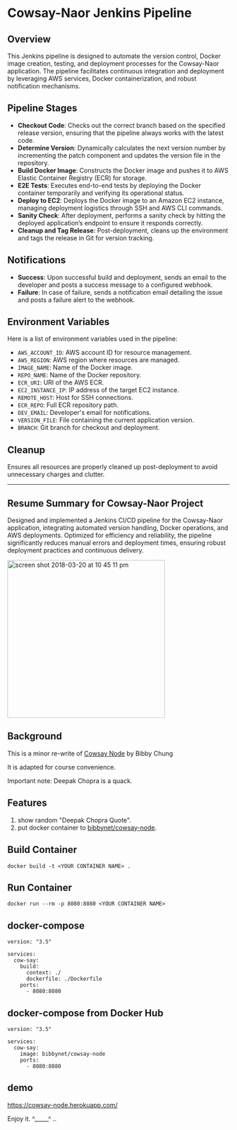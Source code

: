 
# Cowsay-Naor Jenkins Pipeline

## Overview

This Jenkins pipeline is designed to automate the version control, Docker image creation, testing, and deployment processes for the Cowsay-Naor application. The pipeline facilitates continuous integration and deployment by leveraging AWS services, Docker containerization, and robust notification mechanisms.

## Pipeline Stages

- **Checkout Code**: Checks out the correct branch based on the specified release version, ensuring that the pipeline always works with the latest code.
- **Determine Version**: Dynamically calculates the next version number by incrementing the patch component and updates the version file in the repository.
- **Build Docker Image**: Constructs the Docker image and pushes it to AWS Elastic Container Registry (ECR) for storage.
- **E2E Tests**: Executes end-to-end tests by deploying the Docker container temporarily and verifying its operational status.
- **Deploy to EC2**: Deploys the Docker image to an Amazon EC2 instance, managing deployment logistics through SSH and AWS CLI commands.
- **Sanity Check**: After deployment, performs a sanity check by hitting the deployed application’s endpoint to ensure it responds correctly.
- **Cleanup and Tag Release**: Post-deployment, cleans up the environment and tags the release in Git for version tracking.

## Notifications

- **Success**: Upon successful build and deployment, sends an email to the developer and posts a success message to a configured webhook.
- **Failure**: In case of failure, sends a notification email detailing the issue and posts a failure alert to the webhook.

## Environment Variables

Here is a list of environment variables used in the pipeline:
- `AWS_ACCOUNT_ID`: AWS account ID for resource management.
- `AWS_REGION`: AWS region where resources are managed.
- `IMAGE_NAME`: Name of the Docker image.
- `REPO_NAME`: Name of the Docker repository.
- `ECR_URI`: URI of the AWS ECR.
- `EC2_INSTANCE_IP`: IP address of the target EC2 instance.
- `REMOTE_HOST`: Host for SSH connections.
- `ECR_REPO`: Full ECR repository path.
- `DEV_EMAIL`: Developer's email for notifications.
- `VERSION_FILE`: File containing the current application version.
- `BRANCH`: Git branch for checkout and deployment.

## Cleanup

Ensures all resources are properly cleaned up post-deployment to avoid unnecessary charges and clutter.

---

## Resume Summary for Cowsay-Naor Project

Designed and implemented a Jenkins CI/CD pipeline for the Cowsay-Naor application, integrating automated version handling, Docker operations, and AWS deployments. Optimized for efficiency and reliability, the pipeline significantly reduces manual errors and deployment times, ensuring robust deployment practices and continuous delivery.



<img width="357" alt="screen shot 2018-03-20 at 10 45 11 pm" src="https://user-images.githubusercontent.com/8520661/37696081-290403f0-2c91-11e8-9611-2ee8cbbfe877.png">

## Background
This is a minor re-write of [Cowsay Node](https://github.com/BibbyChung/cowsay-node) by Bibby Chung

It is adapted for course convenience.

Important note: Deepak Chopra is a quack.

## Features

1. show random "Deepak Chopra Quote".
2. put docker container to [bibbynet/cowsay-node](https://hub.docker.com/r/bibbynet/cowsay-node). 
 

## Build Container

```
docker build -t <YOUR CONTAINER NAME> .
```

## Run Container

```
docker run --rm -p 8080:8080 <YOUR CONTAINER NAME>
```

## docker-compose

```
version: "3.5"

services:
  cow-say: 
    build:
      context: ./
      dockerfile: ./Dockerfile
    ports:
      - 8080:8080
```

## docker-compose from Docker Hub

```
version: "3.5"

services:
  cow-say: 
    image: bibbynet/cowsay-node
    ports:
      - 8080:8080
```

## demo
https://cowsay-node.herokuapp.com/


Enjoy it. ^_____^ ..
